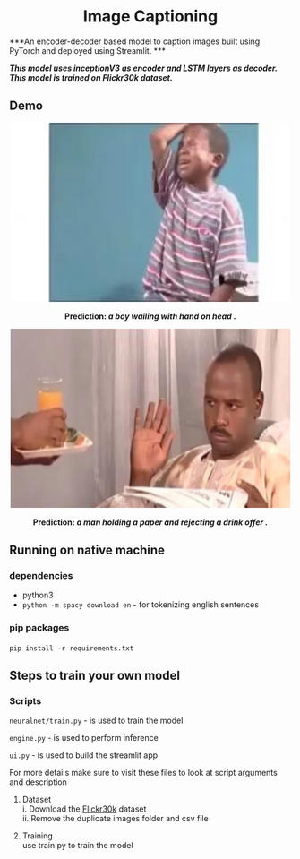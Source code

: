 <h1 align="center"> Image Captioning </h1> 
 
 ***An encoder-decoder based model to caption images built using PyTorch and deployed using Streamlit. ***
 
 ***This model uses inceptionV3 as encoder and LSTM layers as decoder. This model is trained on Flickr30k dataset.***

## Demo

 <p align="center"> <img src="https://github.com/Kenolise/Image-Captioning/blob/master/test_examples/pawpaw.jpg" width="500" height="320"  /> </p>
<p align="center"> <b>Prediction: <i>a boy wailing with hand on head .</i></b>
 
<p align="center"> <img src="https://github.com/Kenolise/Image-Captioning/blob/master/test_examples/pic.jpg" width="500" height="320"  /> </p>
<p align="center"> <b>Prediction: <i>a man holding a paper and rejecting a drink offer .</i></b>



## Running on native machine
### dependencies
* python3
* `python -m spacy download en` - for tokenizing english sentences  

### pip packages
`pip install -r requirements.txt` 

## Steps to train your own model
  ### Scripts
  `neuralnet/train.py` - is used to train the model  
  
  `engine.py` - is used to perform inference 
 
 `ui.py` - is used to build the streamlit app
    
  For more details make sure to visit these files to look at script arguments and description
  
  1. Dataset  
    i. Download the [Flickr30k](https://www.kaggle.com/hsankesara/flickr-image-dataset) dataset  
    ii. Remove the duplicate images folder and csv file  
  
  2. Training  
    use train.py to train the model  
